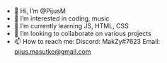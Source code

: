 - 👋 Hi, I’m @PijusM
- 👀 I’m interested in coding, music
- 🌱 I’m currently learning JS, HTML, CSS
- 💞️ I’m looking to collaborate on various projects
- 📫 How to reach me:
Discord: MakZy#7623
Email: pijus.masutko@gmail.com

